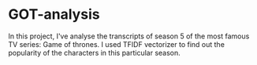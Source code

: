 # GOT-analysis
In this project, I've analyse the transcripts of season 5 of the most famous TV series: Game of thrones. I used TFIDF vectorizer to find out the popularity of the characters in this particular season.
